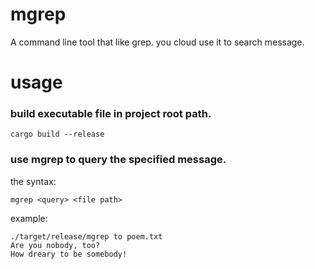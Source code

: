 # mgrep
A command line tool that like grep. you cloud use it to search message.

# usage

### build executable file in project root path.
```
cargo build --release
```

### use mgrep to query the specified message.
the syntax:
```
mgrep <query> <file path>
```
example:
```
./target/release/mgrep to poem.txt
Are you nobody, too?
How dreary to be somebody!
```

